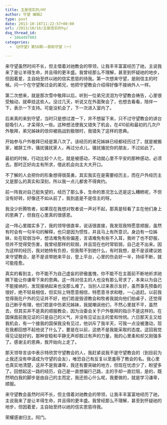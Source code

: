 ```yaml
---
title: 主是信实的/HY
author: 守望 编辑2
type: post
date: 2013-10-16T11:22:57+00:00
url: /2013/10/16/主是信实的hy/
dsq_thread_id:
  - 1864497003
categories:
  - 《@守望》第56期——我和守望（一）

---
```

来守望虽然时间不长，但主借着对祂教会的带领，让我丰丰富富经历了祂，主说我来了是让羊得生命，并且得的更丰盛。我曾经那么不理解，甚至到怀疑祂的地步，但因着爱，主自始至终以祂的信实恩慈的待我。<!--more-->第一次想来守望，是刚信主的时候。问一个在守望聚过会的弟兄，他把守望教会介绍得好像不接纳外人一样。

第二次想来，就是那次雪中敬拜以后，听到一位弟兄流泪为守望教会祷告，心里很受触动，就牵挂这些人。没过几天，听说又在外面聚会了，也想去看看，陪伴一下，表示一下支持。可是没机会了，下一次进入室内了。

后来真的来到守望，当时只是想过渡一下，并不想留下来，只不过守望教会的讲台挺吸引人，才呆得久一些。这种想法使我又错失了机会，在410前和最初的几次户外敬拜，弟兄姊妹的信仰被挑战到极限时，我错失了这样的恩典。

开始参与户外敬拜已经是第八次了。该经历的弟兄姊妹已经都经历过了，就是被搬家，被辞工作，骚扰骚扰家人，再过分点儿，骚扰骚扰你的朋友，不过如此了。

最初的时候，行动比较个人化，就是被感动，不动就心里不平安的那种感动，必须去。那时正好向主有所求，借此机会向主大大开口。

不了解的人会把你的形象想得很英勇，其实我实在是需要经历主，而在户外经历主又是那么的真实和深刻，所以我一点儿都舍不得爽约。

前一阵我对自己挺失望的，经历了那么多，生命的景况怎么还是这么糟糕呢，不但没有好转，好像还不如从前了，我到底是不是信主的呀。

我没少折腾牧者，如果现在我想对牧者说一声对不起，那真是轻看了主在他们身上的恩典了，但我在心里真的很感恩。

这一阵心里踏实多了，我的领导很直率，说话很直接，我发现我特愿意顺服，虽然有时会有一句半句的解释，也只是因为惯性，并且马上有所意识。身边有一位姊妹，处在软弱当中，想法难免有些偏差，言语难免有些不入耳，我听了也不舒服，但并不觉得受伤害，我曾经那样的软弱，并且现在也时常软弱，自己走不出来。因为这样的经历，我对她特有负担，但我帮不到她什么，有时我想，是不是该建议她来守望教会，是不是该带她来平台，登上平台，心里的伤会好一半，持续不断，就可能痊愈。

真实的看到主，你不能不为自己虚妄的骄傲羞愧，你不能不在主面前不断地祈求祂赐下能让你谦卑下来的恩典。这一阵对信主的人也没有那么苛求了，本来以为自己不能接纳的，发现接纳起来也没那么难了。当别人过来表示友好，虽然事先预备的很好，绝不轻易相信，但实际上特愿意相信，特愿意寻求和睦，一心追赶。以前我觉得我在户外的见证并不好，他们若是毁谤教会和牧者我就向他们拍桌子，还觉得自己断乎有理，他们若是中伤弟兄姊妹，我就嘲讽他们，不然心里就不平，虽然去，但其实并不是真的顺服教会，因为治委会关于户外敬拜的指示不是这样的。在国保面前我见证的只是自己的义气，并没有见证出主的爱和怜悯。六日那天主又给我机会，有一个接我的国保我没有见过，他训斥了我半天，可我一点没被激动，现在我都回想不起他说了什么了，要是在以前，这绝不是我能采取的态度。这回我觉得见证挺好的，那种安稳和平静无声却胜过有声的力量，我的心里柔和却又刚强多了。感谢主的恩典，我开始向上走了。

那天领导言谈中表示特欣赏守望教会的人，我赶紧说我不是守望教会的（到目前为止我还没有申请成为守望的会友），唯恐自己有反复以至羞辱了教会的名。我心里也真实地清楚，这并不是我谦卑，我还有要突破的地方，但现在忧虑少了，盼望多了。回想起这一路的经历，自己是一直想偏行己路，主的手却一直拦阻，是的，既然明白我的脚步是由自己的主而定，我还担心什么呢，我要做的，就是学习谦卑，顺服。

来守望教会虽然时间不长，但主借着对祂教会的带领，让我丰丰富富地经历了祂，主说我来了是让羊得生命，并且得的更丰盛。我曾经那么不理解，甚至到怀疑祂的地步，但因着爱，主自始至终以祂的信实恩慈待我。

荣耀感谢归主。阿门。